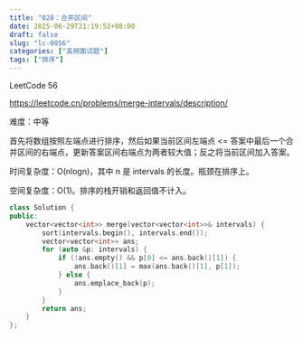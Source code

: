 ```yaml
---
title: "028：合并区间"
date: 2025-06-29T21:19:52+08:00
draft: false
slug: "lc-0056"
categories: ["高频面试题"]
tags: ["排序"]
---
```


LeetCode 56

https://leetcode.cn/problems/merge-intervals/description/

难度：中等

首先将数组按照左端点进行排序，然后如果当前区间左端点 <= 答案中最后一个合并区间的右端点，更新答案区间右端点为两者较大值；反之将当前区间加入答案。

时间复杂度：O(nlogn)，其中 n 是 intervals 的长度。瓶颈在排序上。

空间复杂度：O(1)。排序的栈开销和返回值不计入。

<!--more-->

```cpp
class Solution {
public:
    vector<vector<int>> merge(vector<vector<int>>& intervals) {
        sort(intervals.begin(), intervals.end());
        vector<vector<int>> ans;
        for (auto &p: intervals) {
            if (!ans.empty() && p[0] <= ans.back()[1]) {
                ans.back()[1] = max(ans.back()[1], p[1]);
            } else {
                ans.emplace_back(p);
            }
        }
        return ans;
    }
};
```
